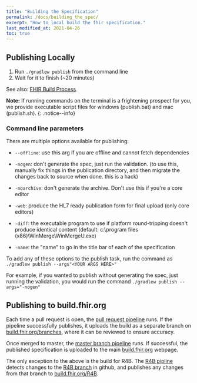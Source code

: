 ```yaml
---
title: "Building the Specification"
permalink: /docs/building_the_spec/
excerpt: "How to local build the fhir specification."
last_modified_at: 2021-04-26
toc: true
---
```


## Publishing Locally

1. Run `./gradlew publish` from the command line
2. Wait for it to finish (~20 minutes)

See also: [FHIR Build Process][Link-Wiki]

**Note:** If running commands on the terminal is a frightening prospect for you, we provide executable script files for windows (publish.bat) and mac (publish.sh).
{: .notice--info}

### Command line parameters

There are multiple options available for publishing:

* `--offline`: use this arg if you are offline and cannot fetch dependencies

* `-nogen`: don't generate the spec, just run the validation. (to use this,
  manually fix things in the publication directory, and then migrate the
  changes back to source when done. this is a hack)

* `-noarchive`: don't generate the archive. Don't use this if you're a core
  editor

* `-web`: produce the HL7 ready publication form for final upload (only core
  editors)

* `-diff`: the executable program to use if platform round-tripping doesn't
  produce identical content (default: c:\program files
  (x86)\WinMerge\WinMergeU.exe)

* `-name`: the "name" to go in the title bar of each of the specification

To add any of these options to the publish task, run the command as `./gradlew publish --args"<YOUR ARGS HERE>"`

For example, if you wanted to publish without generating the spec, just running the validation, you would run the command `./gradlew publish --args="-nogen"`

## Publishing to build.fhir.org

Each time a pull request is open, the [pull request pipeline][Link-AzurePRPipeline] runs. If the pipeline successfully publishes, it uploads the build as a
separate branch on [build.fhir.org/branches][Link-BuildFhirOrgBranches], where it can be reviewed to ensure accuracy.

Once merged to master, the [master branch pipeline][Link-AzureMasterPipeline] runs. If successful, the published specification is uploaded to the main
[build.fhir.org][Link-BuildFhirOrgMaster] webpage.

The only exception to the above is the build for R4B. The [R4B pipline][Link-AzureR4BPipeline] detects changes to the [R4B branch][Link-R4BGithub] in github, and
publishes any changes from that branch to [build.fhir.org/R4B][Link-BuildFhirOrgR4B].

[Link-AzureMasterPipeline]: https://dev.azure.com/fhir-pipelines/fhir-publisher/_build/latest?definitionId=44&branchName=refs%2Fpull%2F1084%2Fmerge
[Link-AzureR4BPipeline]: https://dev.azure.com/fhir-pipelines/fhir-publisher/_build/latest?definitionId=46&branchName=R4B
[Link-AzurePRPipeline]: https://dev.azure.com/fhir-pipelines/fhir-publisher/_build/latest?definitionId=42&branchName=refs%2Fpull%2F1084%2Fmerge
[Link-BuildFhirOrgMaster]: https://build.fhir.org
[Link-BuildFhirOrgBranches]: https://build.fhir.org/branches/
[Link-BuildFhirOrgR4B]: https://build.fhir.org/branches/R4B/
[Link-Wiki]: http://wiki.hl7.org/index.php?title=FHIR_Build_Process
[Link-R4BGithub]: https://github.com/HL7/fhir/tree/R4B

[Badge-AzureMasterPipeline]: https://dev.azure.com/fhir-pipelines/fhir-publisher/_apis/build/status/Master%20Branch%20Pipeline?branchName=refs%2Fpull%2F1084%2Fmerge
[Badge-AzureR4BPipeline]: https://dev.azure.com/fhir-pipelines/fhir-publisher/_apis/build/status/R4B%20Pipeline?branchName=R4B
